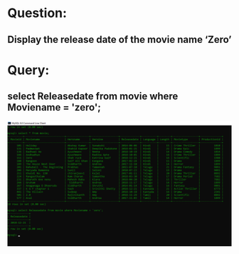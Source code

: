 # Question:
## Display the release date of the movie name ‘Zero’
# Query:
## select Releasedate from movie where Moviename = 'zero';

![Alt Text](https://github.com/PS99003576/MySQL/blob/main/Query_10.png)<br />
